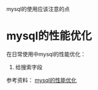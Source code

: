 mysql的使用应该注意的点
# mysql的性能优化
在日常使用中mysql的性能优化：
1. 给搜索字段


参考资料：
[mysql的性能优化](https://www.cnblogs.com/pengyunjing/p/6591660.html )